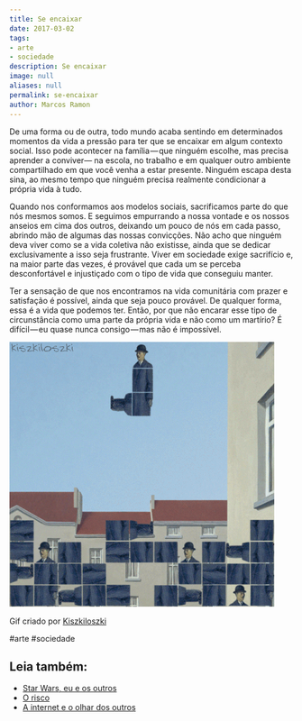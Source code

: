 ```yaml
---
title: Se encaixar
date: 2017-03-02
tags:
- arte
- sociedade
description: Se encaixar
image: null
aliases: null
permalink: se-encaixar
author: Marcos Ramon
---
```

De uma forma ou de outra, todo mundo acaba sentindo em determinados momentos da vida a pressão para ter que se encaixar em algum contexto social. Isso pode acontecer na família — que ninguém escolhe, mas precisa aprender a conviver— na escola, no trabalho e em qualquer outro ambiente compartilhado em que você venha a estar presente. Ninguém escapa desta sina, ao mesmo tempo que ninguém precisa realmente condicionar a própria vida à tudo.

Quando nos conformamos aos modelos sociais, sacrificamos parte do que nós mesmos somos. E seguimos empurrando a nossa vontade e os nossos anseios em cima dos outros, deixando um pouco de nós em cada passo, abrindo mão de algumas das nossas convicções. Não acho que ninguém deva viver como se a vida coletiva não existisse, ainda que se dedicar exclusivamente a isso seja frustrante. Viver em sociedade exige sacrifício e, na maior parte das vezes, é provável que cada um se perceba desconfortável e injustiçado com o tipo de vida que conseguiu manter.

Ter a sensação de que nos encontramos na vida comunitária com prazer e satisfação é possível, ainda que seja pouco provável. De qualquer forma, essa é a vida que podemos ter. Então, por que não encarar esse tipo de circunstância como uma parte da própria vida e não como um martírio? É difícil — eu quase nunca consigo — mas não é impossível.

<img src="/assets/img/se-encaixar-medium.gif">

Gif criado por [Kiszkiloszki](http://kiszkiloszki.tumblr.com/)


#arte #sociedade<div class="leia-tambem" markdown="1">
## Leia também:

- <a href="/star-wars-eu-e-os-outros">Star Wars, eu e os outros</a>
- <a href="/o-risco">O risco</a>
- <a href="/a-internet-e-o-olhar-dos-outros">A internet e o olhar dos outros</a>
</div>